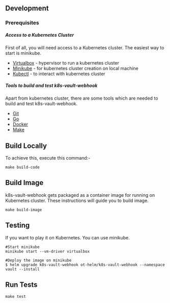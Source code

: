 ## Development

### Prerequisites

##### Access to a Kubernetes Cluster

First of all, you will need access to a Kubernetes cluster. The easiest way to start is minikube.

- [Virtualbox](https://www.virtualbox.org/wiki/Downloads) - hypervisor to run a kubernetes cluster
- [Minikube](https://kubernetes.io/docs/setup/minikube/) - for kubernetes cluster creation on local machine
- [Kubectl](https://kubernetes.io/docs/tasks/tools/install-kubectl/) - to interact with kubernetes cluster

##### Tools to build and test k8s-vault-webhook

Apart from kubernetes cluster, there are some tools which are needed to build and test k8s-vault-webhook.

- [Git](https://git-scm.com/downloads)
- [Go](https://golang.org/dl/)
- [Docker](https://docs.docker.com/install/)
- [Make](https://www.gnu.org/software/make/manual/make.html)

## Build Locally

To achieve this, execute this command:-

```shell
make build-code
```

## Build Image

k8s-vault-webhook gets packaged as a container image for running on Kubernetes cluster. These instructions will guide you to build image.

```shell
make build-image
```

## Testing
If you want to play it on Kubernetes. You can use minikube.

```shell
#Start minikube
minikube start --vm-driver virtualbox
```

```shell
#Deploy the image on minikube
$ helm upgrade k8s-vault-webhook ot-helm/k8s-vault-webhook --namespace vault --install
```

## Run Tests
```shell
make test
```
